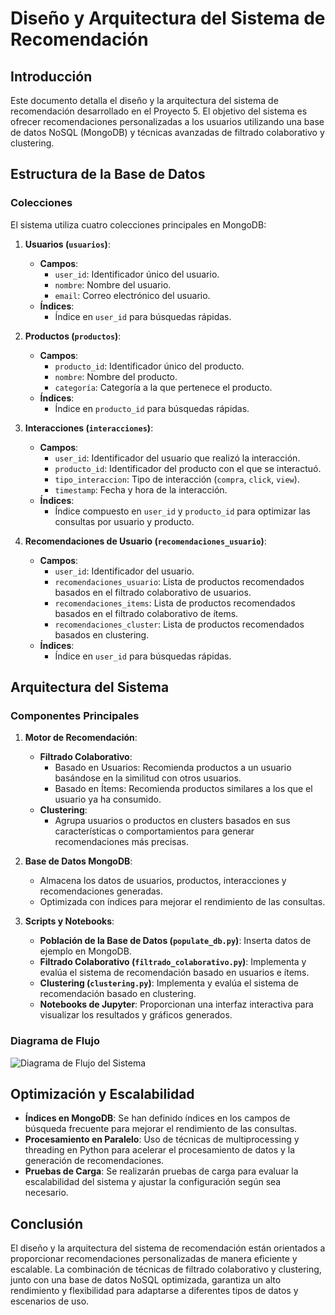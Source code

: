 # Diseño y Arquitectura del Sistema de Recomendación

## Introducción

Este documento detalla el diseño y la arquitectura del sistema de recomendación desarrollado en el Proyecto 5. El objetivo del sistema es ofrecer recomendaciones personalizadas a los usuarios utilizando una base de datos NoSQL (MongoDB) y técnicas avanzadas de filtrado colaborativo y clustering.


## Estructura de la Base de Datos

### Colecciones

El sistema utiliza cuatro colecciones principales en MongoDB:

1. **Usuarios (`usuarios`)**:
   - **Campos**:
     - `user_id`: Identificador único del usuario.
     - `nombre`: Nombre del usuario.
     - `email`: Correo electrónico del usuario.
   - **Índices**:
     - Índice en `user_id` para búsquedas rápidas.

2. **Productos (`productos`)**:
   - **Campos**:
     - `producto_id`: Identificador único del producto.
     - `nombre`: Nombre del producto.
     - `categoría`: Categoría a la que pertenece el producto.
   - **Índices**:
     - Índice en `producto_id` para búsquedas rápidas.

3. **Interacciones (`interacciones`)**:
   - **Campos**:
     - `user_id`: Identificador del usuario que realizó la interacción.
     - `producto_id`: Identificador del producto con el que se interactuó.
     - `tipo_interaccion`: Tipo de interacción (`compra`, `click`, `view`).
     - `timestamp`: Fecha y hora de la interacción.
   - **Índices**:
     - Índice compuesto en `user_id` y `producto_id` para optimizar las consultas por usuario y producto.

4. **Recomendaciones de Usuario (`recomendaciones_usuario`)**:
   - **Campos**:
     - `user_id`: Identificador del usuario.
     - `recomendaciones_usuario`: Lista de productos recomendados basados en el filtrado colaborativo de usuarios.
     - `recomendaciones_items`: Lista de productos recomendados basados en el filtrado colaborativo de ítems.
     - `recomendaciones_cluster`: Lista de productos recomendados basados en clustering.
   - **Índices**:
     - Índice en `user_id` para búsquedas rápidas.


## Arquitectura del Sistema

### Componentes Principales

1. **Motor de Recomendación**:
   - **Filtrado Colaborativo**:
     - Basado en Usuarios: Recomienda productos a un usuario basándose en la similitud con otros usuarios.
     - Basado en Ítems: Recomienda productos similares a los que el usuario ya ha consumido.
   - **Clustering**:
     - Agrupa usuarios o productos en clusters basados en sus características o comportamientos para generar recomendaciones más precisas.

2. **Base de Datos MongoDB**:
   - Almacena los datos de usuarios, productos, interacciones y recomendaciones generadas.
   - Optimizada con índices para mejorar el rendimiento de las consultas.

3. **Scripts y Notebooks**:
   - **Población de la Base de Datos (`populate_db.py`)**: Inserta datos de ejemplo en MongoDB.
   - **Filtrado Colaborativo (`filtrado_colaborativo.py`)**: Implementa y evalúa el sistema de recomendación basado en usuarios e ítems.
   - **Clustering (`clustering.py`)**: Implementa y evalúa el sistema de recomendación basado en clustering.
   - **Notebooks de Jupyter**: Proporcionan una interfaz interactiva para visualizar los resultados y gráficos generados.

### Diagrama de Flujo

![Diagrama de Flujo del Sistema](../images/system_flowchart.png)

## Optimización y Escalabilidad

- **Índices en MongoDB**: Se han definido índices en los campos de búsqueda frecuente para mejorar el rendimiento de las consultas.
- **Procesamiento en Paralelo**: Uso de técnicas de multiprocessing y threading en Python para acelerar el procesamiento de datos y la generación de recomendaciones.
- **Pruebas de Carga**: Se realizarán pruebas de carga para evaluar la escalabilidad del sistema y ajustar la configuración según sea necesario.

## Conclusión

El diseño y la arquitectura del sistema de recomendación están orientados a proporcionar recomendaciones personalizadas de manera eficiente y escalable. La combinación de técnicas de filtrado colaborativo y clustering, junto con una base de datos NoSQL optimizada, garantiza un alto rendimiento y flexibilidad para adaptarse a diferentes tipos de datos y escenarios de uso.


